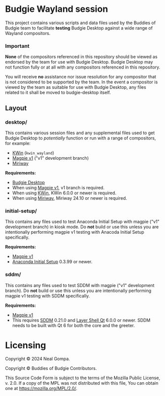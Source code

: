 # Budgie Wayland session

This project contains various scripts and data files used by the Buddies of Budgie team to facilitate **testing** Budgie Desktop against a wide range of Wayland compositors.

### Important

**None** of the compositors referenced in this repository should be viewed as endorsed by the team for use with Budgie Desktop. Budgie Desktop may not function fully or at all with any compositors referenced in this repository.

You will receive **no** assistance nor issue resolution for any compositor that is not considered to be supported by the team. In the event a compositor is viewed by the team as suitable for use with Budgie Desktop, any files related to it shall be moved to budgie-desktop itself.

## Layout

### desktop/

This contains various session files and any supplemental files used to get Budgie Desktop to _potentially_ function or run with a range of compositors, for example:

- [KWin] (`kwin_wayland`)
- [Magpie v1] ("v1" development branch)
- [Miriway]

**Requirements:**

- [Budgie Desktop]
- When using [Magpie v1], v1 branch is required.
- When using [KWin], KWin 6.0.0 or newer is required.
- When using [Miriway], Miriway 24.10 or newer is required.

### initial-setup/

This contains any files used to test Anaconda Initial Setup with magpie ("v1" development branch) in kiosk mode. Do **not** build or use this unless you are intentionally performing magpie v1 testing with Anacoda Initial Setup specifically.

**Requirements:**

- [Magpie v1]
- [Anaconda Initial Setup] 0.3.99 or newer.

### sddm/

This contains any files used to test SDDM with magpie ("v1" development branch). Do **not** build or use this unless you are intentionally performing magpie v1 testing with SDDM specifically.

**Requirements:**

- [Magpie v1]
- This requires [SDDM] 0.21.0 and [Layer Shell Qt] 6.0.0 or newer. SDDM needs to be built with Qt 6 for both the core and the greeter.

# Licensing

Copyright © 2024 Neal Gompa.

Copyright © Buddies of Budgie Contributors.

This Source Code Form is subject to the terms of the Mozilla Public License, v. 2.0.
If a copy of the MPL was not distributed with this file, You can obtain one at
https://mozilla.org/MPL/2.0/.

[Budgie Desktop]: https://github.com/BuddiesOfBudgie/budgie-desktop
[Magpie v1]: https://github.com/BuddiesOfBudgie/magpie/tree/v1
[KWin]: https://invent.kde.org/plasma/kwin
[SDDM]: https://github.com/sddm/sddm
[Layer Shell Qt]: https://invent.kde.org/plasma/layer-shell-qt
[Anaconda Initial Setup]: https://github.com/rhinstaller/initial-setup
[Miriway]: https://github.com/Miriway/Miriway
